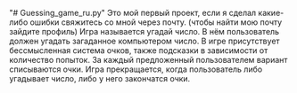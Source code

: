 "# Guessing_game_ru.py" 
Это мой первый проект, если я сделал какие-либо ошибки свяжитесь со мной через почту. (чтобы найти мою почту зайдите профиль) Игра называется угадай число. В нём пользователь должен угадать загаданное компьютером число. В игре присутствует бессмысленная система очков, также подсказки в зависимости от количество попыток. За каждый предложенный пользователем вариант списываются очки. Игра прекращается, когда пользователь либо угадывает число, либо у него закончатся очки.
